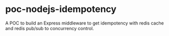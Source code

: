 # poc-nodejs-idempotency
A POC to build an Express middleware to get idempotency with redis cache and redis pub/sub to concurrency control.
